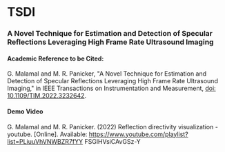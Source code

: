 # TSDI
### A Novel Technique for Estimation and Detection of Specular Reflections Leveraging High Frame Rate Ultrasound Imaging

#### **Academic Reference to be Cited:**
G. Malamal and M. R. Panicker, "A Novel Technique for Estimation and Detection of Specular Reflections Leveraging High Frame Rate Ultrasound Imaging," in IEEE Transactions on Instrumentation and Measurement, [doi: 10.1109/TIM.2022.3232642](https://ieeexplore.ieee.org/abstract/document/9999713).

#### Demo Video

G. Malamal and M. R. Panicker. (2022) Reflection directivity visualization - youtube. [Online]. Available: https://www.youtube.com/playlist?list=PLiuuVhVNWBZR7fYY FSGlHVsiCAvGSz-Y
